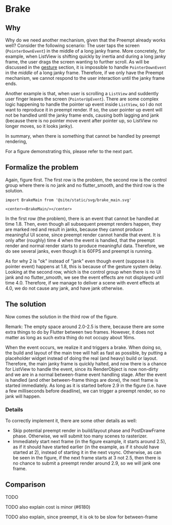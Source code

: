 # Brake

## Why

Why do we need another mechanism, given that the Preempt already works well? Consider the following scenario: The user taps the screen (`PointerDownEvent`) in the middle of a long janky frame. More concretely, for example, when ListView is shifting quickly by inertia and during a long janky frame, the user drags the screen wanting to further scroll. As will be discussed in the [gesture](gesture) section, it is impossible to handle `PointerDownEvent` in the *middle* of a long janky frame. Therefore, if we only have the Preempt mechanism, we cannot respond to the user interaction until the janky frame ends.

Another example is that, when user is scrolling a `ListView` and suddently user finger leaves the screen (`PointerUpEvent`). There are some complex logic happening to handle the pointer up event inside `ListView`, so I do not want to reproduce it in preempt render. If so, the user pointer up event will not be handled until the janky frame ends, causing both lagging and jank (because there is no pointer move event after pointer up, so ListView no longer moves, so it looks janky).

In summary, when there is something that cannot be handled by preempt rendering, 

For a figure demonstrating this, please refer to the next part.

## Formalize the problem

Again, figure first. The first row is the problem, the second row is the control group where there is no jank and no flutter_smooth, and the third row is the solution.

```mdx-code-block
import BrakeMain from '@site/static/svg/brake_main.svg'

<center><BrakeMain/></center>
```

In the first row (the problem), there is an event that cannot be handled at time 1.8. Then, even though all subsequent preempt renders happen, they are marked red and result in janks, because they cannot produce meaningful UI scene, since preempt render cannot handle that event. It is only after (roughly) time 4 when the event is handled, that the preempt render and normal render starts to produce meaningful data. Therefore, we do see several janks, even though it is 60FPS and preempt is running.

As for why 2 is "ok" instead of "jank" even though event (suppose it is pointer event) happens at 1.8, this is because of the gesture system delay. Looking at the second row, which is the control group when there is no UI jank and no flutter_smooth, we see the event effects are not displayed until time 4.0. Therefore, if we manage to deliver a scene with event effects at 4.0, we do not cause any jank, and have jank otherwise.

## The solution

Now comes the solution in the third row of the figure. 

Remark: The empty space around 2.0-2.5 is there, because there are some extra things to do by Flutter between two frames. However, it does not matter as long as such extra thing do not occupy about 16ms.

When the event occurs, we realize it and triggers a brake. When doing so, the build and layout of the main tree will halt as fast as possible, by putting a placeholder widget instead of doing the real (and heavy) build or layout. Therefore, the main janky frame is quickly halted, and now there is a chance for ListView to handle the event, since its RenderObject is now non-dirty and we are in a normal between-frame event handling stage. After the event is handled (and other between-frame things are done), the next frame is started immediately. As long as it is started before 2.9 in the figure (i.e. have a few milliseconds before deadline), we can trigger a preempt render, so no jank will happen.

### Details

To correctly implement it, there are some other details as well:

* Skip potential preempt render in build/layout phase and PostDrawFrame phase. Otherwise, we will submit too many scenes to rasterizer.
* Immediately start next frame (in the figure example, it starts around 2.5), as if it should have started earlier (in the example, as if it should have started at 2), instead of starting it in the next vsync. Otherwise, as can be seen in the figure, if the next frame starts at 3 not 2.5, then there is no chance to submit a preempt render around 2.9, so we will jank one frame.

## Comparison

TODO

TODO also explain cost is minor (#6180)

TODO also explain, since preempt, it is ok to be slow for between-frame